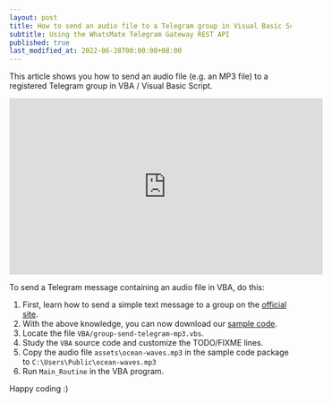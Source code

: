 ```yaml
---
layout: post
title: How to send an audio file to a Telegram group in Visual Basic Script / VBA
subtitle: Using the WhatsMate Telegram Gateway REST API
published: true
last_modified_at: 2022-06-28T00:00:00+08:00
---
```



This article shows you how to send an audio file (e.g. an MP3 file) to a registered Telegram group in VBA / Visual Basic Script.


<iframe width="560" height="315" src="https://www.youtube.com/embed/FBU9ipSUAPQ?rel=0&cc_load_policy=1" frameborder="0" allowfullscreen></iframe>


To send a Telegram message containing an audio file in VBA, do this:

1. First, learn how to send a simple text message to a group on the [official site](https://www.whatsmate.net/telegram-group-message-api.html).
2. With the above knowledge, you can now download our [sample code](https://github.com/whatsmate/telegram-demos/archive/master.zip).
3. Locate the file `VBA/group-send-telegram-mp3.vbs`.  <script src="https://gist.github.com/whatsmate/8bd5b4e60368ae5fea67dcc2e487632e.js"></script>
4. Study the `VBA` source code and customize the TODO/FIXME lines.
5. Copy the audio file `assets\ocean-waves.mp3` in the sample code package to `C:\Users\Public\ocean-waves.mp3`
6. Run `Main_Routine` in the VBA program.


Happy coding :) 


<br>
<script async src="//pagead2.googlesyndication.com/pagead/js/adsbygoogle.js"></script>
<ins class="adsbygoogle"
     style="display:inline-block;width:728px;height:90px"
     data-ad-client="ca-pub-7383487179928477"
     data-ad-slot="6959057004"></ins>
<script>
(adsbygoogle = window.adsbygoogle || []).push({});
</script>
<br>

